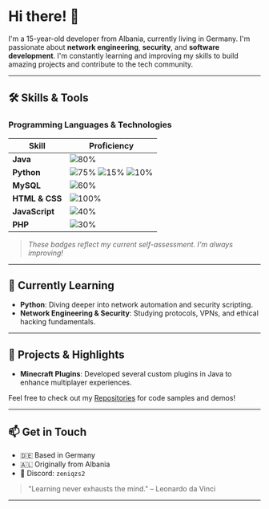 # Hi there! 👋

I'm a 15-year-old developer from Albania, currently living in Germany. I'm passionate about **network engineering**, **security**, and **software development**. I'm constantly learning and improving my skills to build amazing projects and contribute to the tech community.

---

## 🛠️ Skills & Tools

### Programming Languages & Technologies

| Skill             | Proficiency      |
| ----------------- | ---------------- |
| **Java**          | ![80%](https://img.shields.io/badge/Java-80%25-brightgreen) |
| **Python**        | ![75%](https://img.shields.io/badge/Discord%20Bots-75%25-blue) ![15%](https://img.shields.io/badge/Networking-15%25-lightgrey) ![10%](https://img.shields.io/badge/Core%20Python-10%25-lightgrey) |
| **MySQL**         | ![60%](https://img.shields.io/badge/MySQL-60%25-blueviolet) |
| **HTML & CSS**    | ![100%](https://img.shields.io/badge/HTML/CSS-100%25-orange) |
| **JavaScript**    | ![40%](https://img.shields.io/badge/JavaScript-40%25-yellow) |
| **PHP**           | ![30%](https://img.shields.io/badge/PHP-30%25-blue) |

> _These badges reflect my current self-assessment. I'm always improving!_

---

## 🌱 Currently Learning

- **Python**: Diving deeper into network automation and security scripting.
- **Network Engineering & Security**: Studying protocols, VPNs, and ethical hacking fundamentals.

---

## 📂 Projects & Highlights

- **Minecraft Plugins**: Developed several custom plugins in Java to enhance multiplayer experiences.

Feel free to check out my [Repositories](https://github.com/zeniqzs?tab=repositories) for code samples and demos!

---

## 📫 Get in Touch

- 🇩🇪 Based in Germany
- 🇦🇱 Originally from Albania
- 💬 Discord: `zeniqzs2`


> "Learning never exhausts the mind." – Leonardo da Vinci

---
